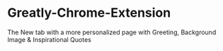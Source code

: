 # Greatly-Chrome-Extension
The New tab with a more personalized page with Greeting, Background Image &amp; Inspirational Quotes
